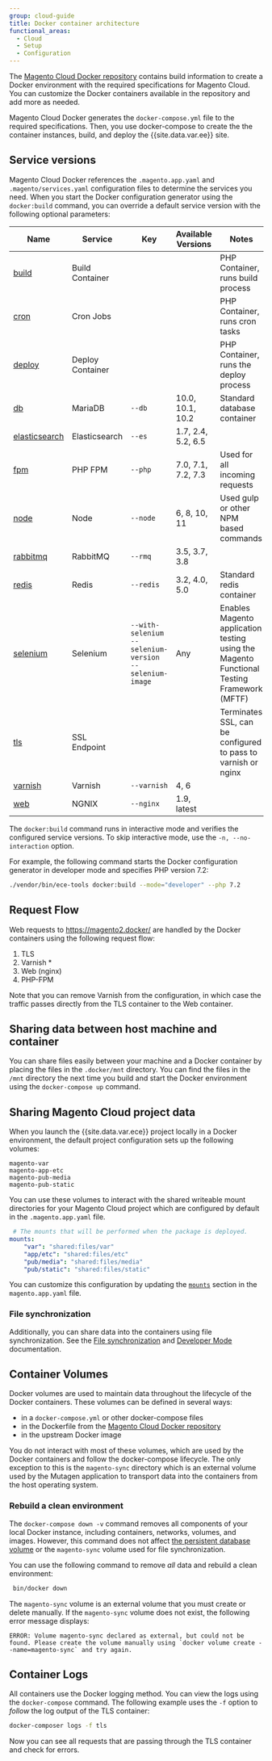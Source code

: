 ```yaml
---
group: cloud-guide
title: Docker container architecture
functional_areas:
  - Cloud
  - Setup
  - Configuration
---
```


The [Magento Cloud Docker repository][docker-repo] contains build information to create a Docker environment with the required specifications for Magento Cloud. You can customize the Docker containers available in the repository and add more as needed.

Magento Cloud Docker generates the `docker-compose.yml` file to the required specifications. Then, you use docker-compose to create the the container instances, build, and deploy the {{site.data.var.ee}} site.

## Service versions

Magento Cloud Docker references the `.magento.app.yaml` and `.magento/services.yaml` configuration files to determine the services you need. When you start the Docker configuration generator using the `docker:build` command, you can override a default service version with the following optional parameters:

| Name       | Service   | Key  | Available Versions | Notes
| ------------- | ---------- | ---------- | ------------------ |------------------
| [build] | Build Container |   |   | PHP Container, runs build process
| [cron]| Cron Jobs |   |   |  PHP Container, runs cron tasks
| [deploy] | Deploy Container |   |  |  PHP Container, runs the deploy process
| [db] | MariaDB     | `--db` | 10.0, 10.1, 10.2 |  Standard database container
| [elasticsearch] | Elasticsearch | `--es` | 1.7, 2.4, 5.2, 6.5 |
| [fpm][fpm-container] | PHP FPM | `--php` | 7.0, 7.1, 7.2, 7.3 |  Used for all incoming requests
| [node][node-container] | Node | `--node` | 6, 8, 10, 11 |  Used gulp or other NPM based commands
| [rabbitmq][rabbitmq-container]| RabbitMQ | `--rmq` | 3.5, 3.7, 3.8 |
| [redis][redis-container] | Redis     | `--redis` | 3.2, 4.0, 5.0 |   Standard redis container
| [selenium][selenium-container]| Selenium | `--with-selenium`<br>`--selenium-version`<br>`--selenium-image`| Any | Enables Magento application testing using the Magento Functional Testing Framework (MFTF)
| [tls][tls-container] | SSL Endpoint |  |   |  Terminates SSL, can be configured to pass to varnish or nginx
| [varnish][varnish-container] | Varnish | `--varnish` | 4, 6 |
| [web][web-container] | NGNIX | `--nginx` | 1.9, latest |

The `docker:build` command runs in interactive mode and verifies the configured service versions. To skip interactive mode, use the `-n, --no-interaction` option.

For example, the following command starts the Docker configuration generator in developer mode and specifies PHP version 7.2:

```bash
./vendor/bin/ece-tools docker:build --mode="developer" --php 7.2
```

## Request Flow

Web requests to https://magento2.docker/ are handled by the Docker containers using the following request flow:

1. TLS
1. Varnish *
1. Web (nginx)
1. PHP-FPM

Note that you can remove Varnish from the configuration, in which case the traffic passes directly from the TLS container to the Web container.

## Sharing data between host machine and container

You can share files easily between your machine and a Docker container by placing the files in the `.docker/mnt` directory. You can find the files in the `/mnt` directory the next time you build and start the Docker environment using the `docker-compose up` command.

## Sharing Magento Cloud project data

When you launch the {{site.data.var.ece}} project locally in a Docker environment, the default project configuration sets up the following volumes:

```text
magento-var
magento-app-etc
magento-pub-media
magento-pub-static
```

You can use these volumes to interact with the shared writeable mount directories for your Magento Cloud project which are configured by default in the `.magento.app.yaml` file.

```yaml
 # The mounts that will be performed when the package is deployed.
mounts:
    "var": "shared:files/var"
    "app/etc": "shared:files/etc"
    "pub/media": "shared:files/media"
    "pub/static": "shared:files/static"
```

You can customize this configuration by updating the [`mounts`][mount-configuration] section in the `magento.app.yaml` file.

### File synchronization

Additionally, you can share data into the containers using file synchronization. See the [File synchronization] and [Developer Mode] documentation.

## Container Volumes

Docker volumes are used to maintain data throughout the lifecycle of the Docker containers.  These volumes can be defined in several ways:

-  in a `docker-compose.yml` or other docker-compose files
-  in the Dockerfile from the [Magento Cloud Docker repository](https://github.com/magento/magento-cloud-docker)
-  in the upstream Docker image

You do not interact with most of these volumes, which are used by the Docker containers and follow the docker-compose lifecycle. The only exception to this is the `magento-sync` directory which is an external volume used by the Mutagen application to transport data into the containers from the host operating system.

### Rebuild a clean environment

The `docker-compose down -v` command removes all components of your local Docker instance, including containers, networks, volumes, and images. However, this command does not affect [the persistent database volume][db] or the `magento-sync` volume used for file synchronization.

You can use the following command to remove _all_ data and rebuild a clean environment:

```bash
 bin/docker down
```

The `magento-sync` volume is an external volume that you must create or delete manually. If the `magento-sync` volume does not exist, the following error message displays:

```terminal
ERROR: Volume magento-sync declared as external, but could not be found. Please create the volume manually using `docker volume create --name=magento-sync` and try again.
```

## Container Logs

All containers use the Docker logging method. You can view the logs using the `docker-compose` command. The following example uses the `-f` option to _follow_ the log output of the TLS container:

```bash
docker-composer logs -f tls
```

Now you can see all requests that are passing through the TLS container and check for errors.

[build]: {{site.baseurl}}/cloud/docker/docker-containers-cli.html#build-container
[cron]: {{site.baseurl}}/cloud/docker/docker-containers-cli.html#cron-container
[deploy]: {{site.baseurl}}/cloud/docker/docker-containers-cli.html#deploy-container
[db]: {{site.baseurl}}/cloud/docker/docker-containers-service.html#database-container
[elasticsearch]: {{site.baseurl}}/cloud/docker/docker-containers-service.html#elasticsearch-container
[CLI containers]: {{site.baseurl}}/cloud/docker/docker-cli.html
[Web containers]: {{site.baseurl}}/cloud/docker/docker-php.html
[Developer Mode]: {{site.baseurl}}/cloud/docker/docker-mode-developer.html
[File Synchronization]: {{site.baseurl}}/cloud/docker/docker-syncing-data.html
[docker-repo]: https://github.com/magento/magento-cloud-docker
[nginx]: https://hub.docker.com/r/magento/magento-cloud-docker-nginx
[node-container]: {{site.baseurl}}/cloud/docker/docker-containers-cli.html#node-container
[rabbitmq-container]: {{site.baseurl}}/cloud/docker/docker-containers-service.html#rabbitmq-container
[fpm-container]: {{site.baseurl}}/cloud/docker/docker-containers-service.html#fpm-container
[redis-container]: {{site.baseurl}}/cloud/docker/docker-containers-service.html#redis-container
[selenium-container]: {{site.baseurl}}/cloud/docker/docker-containers-service.html#selenium-container
[tls-container]: {{site.baseurl}}/cloud/docker/docker-containers-service.html#tls-container
[varnish-container]: {{site.baseurl}}/cloud/docker/docker-containers-service.html#varnish-container
[web-container]: {{site.baseurl}}/cloud/docker/docker-containers-service.html#web-container
[mount-configuration]: {{site.baseurl}}/cloud/project/project-conf-files_magento-app.html#mounts
